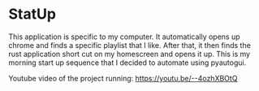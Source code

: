 # StatUp

This application is specific to my computer. It automatically opens up chrome and finds a specific playlist that I like. After that, it then finds the rust application short cut on my homescreen and opens it up. This is my morning start up sequence that I decided to automate using pyautogui.

Youtube video of the project running: https://youtu.be/--4ozhXBOtQ
